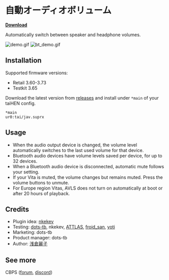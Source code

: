 # 自動オーディオボリューム

[**Download**](https://github.com/cuevavirus/jav/releases)

Automatically switch between speaker and headphone volumes.

![demo.gif](https://github.com/cuevavirus/jav/raw/assets/demo.gif)
![bt_demo.gif](https://github.com/cuevavirus/jav/raw/assets/bt_demo.gif)

## Installation

Supported firmware versions:

- Retail 3.60-3.73
- Testkit 3.65

Download the latest version from [releases](https://github.com/cuevavirus/jav/releases) and install under `*main` of your taiHEN config.

```
*main
ur0:tai/jav.suprx
```

## Usage

- When the audio output device is changed, the volume level automatically switches to the last used volume for that device.
- Bluetooth audio devices have volume levels saved per device, for up to 32 devices.
- When a Bluetooth audio device is disconnected, automatic mute follows your setting.
- If your Vita is muted, the volume changes but remains muted. Press the volume buttons to unmute.
- For Europe region Vitas, AVLS does not turn on automatically at boot or after 20 hours of playback.

## Credits

- Plugin idea: [nkekev](https://twitter.com/Nkekev)
- Testing: [dots-tb](https://www.youtube.com/channel/UCsGdCQOiM33p16vZT-zM9MA), nkekev, [ATTLAS](https://twitter.com/ATTLAS_), [froid_san](https://froidromhacks.org), [yoti](https://twitter.com/realyoti)
- Marketing: dots-tb
- Product manager: dots-tb
- Author: [浅倉麗子](https://github.com/cuevavirus)

## See more

CBPS ([forum](https://forum.devchroma.nl/index.php), [discord](https://discordapp.com/invite/2ccAkg3))
